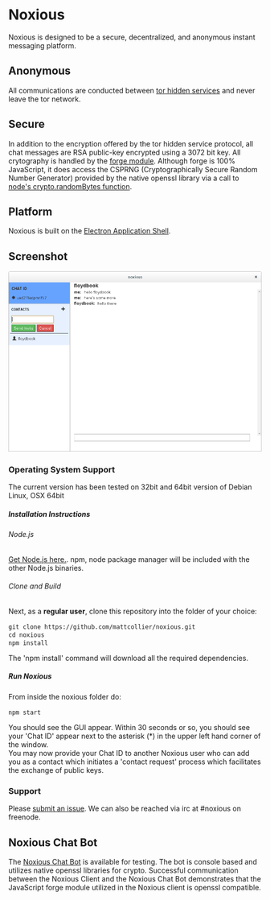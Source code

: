 # Noxious
Noxious is designed to be a secure, decentralized, and anonymous instant messaging platform.
## Anonymous
All communications are conducted between [tor hidden services](https://www.torproject.org/docs/hidden-services.html.en) and never leave the tor network.
## Secure
In addition to the encryption offered by the tor hidden service protocol, all chat messages are
RSA public-key encrypted using a 3072 bit key.  All crytography is handled by the [forge module](https://github.com/digitalbazaar/forge).  Although forge is 100%
JavaScript, it does access the CSPRNG (Cryptographically Secure Random Number
Generator) provided by the native openssl library via a call to [node's crypto.randomBytes
function](https://iojs.org/api/crypto.html#crypto_crypto_randombytes_size_callback).
## Platform
Noxious is built on the [Electron Application Shell](http://electron.atom.io/).
## Screenshot
![noxious screenshot](https://github.com/mattcollier/noxious/blob/screenshots/screenshot1.png)
### Operating System Support
The current version has been tested on 32bit and 64bit version of Debian Linux,
OSX 64bit
##### Installation Instructions
###### Node.js
[Get Node.js here.](https://nodejs.org).  npm, node package manager will be included with the other Node.js binaries.

###### Clone and Build
Next, as a **regular user**, clone this repository into the folder of your choice:
```
git clone https://github.com/mattcollier/noxious.git
cd noxious
npm install
```
The 'npm install' command will download all the required dependencies.
##### Run Noxious
From inside the noxious folder do:
```
npm start
```
You should see the GUI appear.  Within 30 seconds or so, you should see your 'Chat ID'
appear next to the asterisk (*) in the upper left hand corner of the window.  
You may now provide your Chat ID to another Noxious user who can add you as a
contact which initiates a 'contact request' process which facilitates the
exchange of public keys.
### Support
Please [submit an issue](https://github.com/mattcollier/noxious/issues).  We can
also be reached via irc at #noxious on freenode.
## Noxious Chat Bot
The [Noxious Chat Bot](https://github.com/mattcollier/noxiousChatBot) is
available for testing.  The bot is console based and utilizes native openssl
libraries for crypto.  Successful communication between the Noxious Client and
the Noxious Chat Bot demonstrates that the JavaScript forge module utilized
in the Noxious client is openssl compatible.
